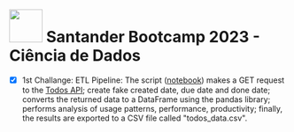 # <img src="https://hermes.dio.me/tracks/03253ff0-95b9-4904-84e7-2063e9d6cb26.png" width="60px"> Santander Bootcamp 2023 - Ciência de Dados

- [x] 1st Challange: ETL Pipeline: The script ([notebook](https://github.com/ecureuill/DIO/blob/develop/Bootcamp_Santander_Ciencia_De_Dados_2023/desafio01/desafio.ipynb)) makes a GET request to the [Todos API](https://jsonplaceholder.typicode.com/todos); create fake created date, due date and done date; converts the returned data to a DataFrame using the pandas library; performs analysis of usage patterns, performance, productivity; finally, the results are exported to a CSV file called "todos_data.csv".
